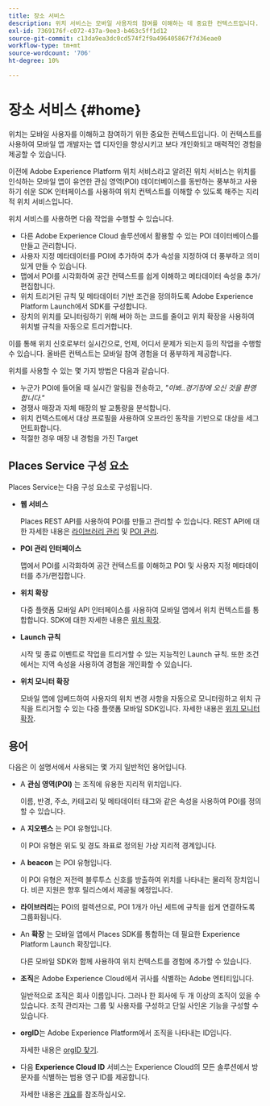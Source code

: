```yaml
---
title: 장소 서비스
description: 위치 서비스는 모바일 사용자의 참여를 이해하는 데 중요한 컨텍스트입니다. 이 컨텍스트를 사용하여 모바일 앱 개발자는 앱 디자인을 향상시키고 보다 개인화되고 매력적인 경험을 제공할 수 있습니다.
exl-id: 7369176f-c072-437a-9ee3-b463c5ff1d12
source-git-commit: c13da9ea3dc0cd574f2f9a496405867f7d36eae0
workflow-type: tm+mt
source-wordcount: '706'
ht-degree: 10%

---
```


# 장소 서비스 {#home}

위치는 모바일 사용자를 이해하고 참여하기 위한 중요한 컨텍스트입니다. 이 컨텍스트를 사용하여 모바일 앱 개발자는 앱 디자인을 향상시키고 보다 개인화되고 매력적인 경험을 제공할 수 있습니다.

이전에 Adobe Experience Platform 위치 서비스라고 알려진 위치 서비스는 위치를 인식하는 모바일 앱이 유연한 관심 영역(POI) 데이터베이스를 동반하는 풍부하고 사용하기 쉬운 SDK 인터페이스를 사용하여 위치 컨텍스트를 이해할 수 있도록 해주는 지리적 위치 서비스입니다.

위치 서비스를 사용하면 다음 작업을 수행할 수 있습니다.

* 다른 Adobe Experience Cloud 솔루션에서 활용할 수 있는 POI 데이터베이스를 만들고 관리합니다.
* 사용자 지정 메타데이터를 POI에 추가하여 추가 속성을 지정하여 더 풍부하고 의미 있게 만들 수 있습니다.
* 맵에서 POI를 시각화하여 공간 컨텍스트를 쉽게 이해하고 메타데이터 속성을 추가/편집합니다.
* 위치 트리거된 규칙 및 메타데이터 기반 조건을 정의하도록 Adobe Experience Platform Launch에서 SDK를 구성합니다.
* 장치의 위치를 모니터링하기 위해 써야 하는 코드를 줄이고 위치 확장을 사용하여 위치별 규칙을 자동으로 트리거합니다.

이를 통해 위치 신호로부터 실시간으로, 언제, 어디서 문제가 되는지 등의 작업을 수행할 수 있습니다. 올바른 컨텍스트는 모바일 참여 경험을 더 풍부하게 제공합니다.

위치를 사용할 수 있는 몇 가지 방법은 다음과 같습니다.

* 누군가 POI에 들어올 때 실시간 알림을 전송하고, *&quot;이봐..경기장에 오신 것을 환영합니다.&quot;*
* 경쟁사 매장과 자체 매장의 발 교통량을 분석합니다.
* 위치 컨텍스트에서 대상 프로필을 사용하여 오프라인 동작을 기반으로 대상을 세그먼트화합니다.
* 적절한 경우 매장 내 경험을 가진 Target

## Places Service 구성 요소

Places Service는 다음 구성 요소로 구성됩니다.

* **웹 서비스**

   Places REST API를 사용하여 POI를 만들고 관리할 수 있습니다. REST API에 대한 자세한 내용은 [라이브러리 관리](/help/web-service-api/api-usage/manage-libraries/manage-libraries.md) 및 [POI 관리](/help/web-service-api/api-usage/manage-pois/manage-pois.md).

* **POI 관리 인터페이스**

   맵에서 POI를 시각화하여 공간 컨텍스트를 이해하고 POI 및 사용자 지정 메타데이터를 추가/편집합니다.

* **위치 확장**

   다중 플랫폼 모바일 API 인터페이스를 사용하여 모바일 앱에서 위치 컨텍스트를 통합합니다. SDK에 대한 자세한 내용은 [위치 확장](/help/places-ext-aep-sdks/places-extension/places-extension.md).

* **Launch 규칙**

   시작 및 종료 이벤트로 작업을 트리거할 수 있는 지능적인 Launch 규칙. 또한 조건에서는 지역 속성을 사용하여 경험을 개인화할 수 있습니다.

* **위치 모니터 확장**

   모바일 앱에 임베드하여 사용자의 위치 변경 사항을 자동으로 모니터링하고 위치 규칙을 트리거할 수 있는 다중 플랫폼 모바일 SDK입니다. 자세한 내용은 [위치 모니터 확장](/help/places-ext-aep-sdks/places-monitor-extension/places-monitor-extension.md).

## 용어

다음은 이 설명서에서 사용되는 몇 가지 일반적인 용어입니다.

* A **관심 영역(POI)** 는 조직에 유용한 지리적 위치입니다.

   이름, 반경, 주소, 카테고리 및 메타데이터 태그와 같은 속성을 사용하여 POI를 정의할 수 있습니다.

* A **지오펜스** 는 POI 유형입니다.

   이 POI 유형은 위도 및 경도 좌표로 정의된 가상 지리적 경계입니다.

* A **beacon** 는 POI 유형입니다.

   이 POI 유형은 저전력 블루투스 신호를 방출하여 위치를 나타내는 물리적 장치입니다. 비콘 지원은 향후 릴리스에서 제공될 예정입니다.

* **라이브러리**&#x200B;는 POI의 컬렉션으로, POI 1개가 아닌 세트에 규칙을 쉽게 연결하도록 그룹화됩니다.

* An **확장** 는 모바일 앱에서 Places SDK를 통합하는 데 필요한 Experience Platform Launch 확장입니다.

   다른 모바일 SDK와 함께 사용하여 위치 컨텍스트를 경험에 추가할 수 있습니다.

* **조직**&#x200B;은 Adobe Experience Cloud에서 귀사를 식별하는 Adobe 엔티티입니다.

   일반적으로 조직은 회사 이름입니다. 그러나 한 회사에 두 개 이상의 조직이 있을 수 있습니다. 조직 관리자는 그룹 및 사용자를 구성하고 단일 사인온 기능을 구성할 수 있습니다.

* **orgID**&#x200B;는 Adobe Experience Platform에서 조직을 나타내는 ID입니다.

   자세한 내용은 [orgID 찾기](https://forums.adobe.com/thread/2339895).

* 다음 **Experience Cloud ID** 서비스는 Experience Cloud의 모든 솔루션에서 방문자를 식별하는 범용 영구 ID를 제공합니다.

   자세한 내용은 [개요](https://docs.adobe.com/content/help/ko-KR/id-service/using/intro/overview.html)를 참조하십시오.
